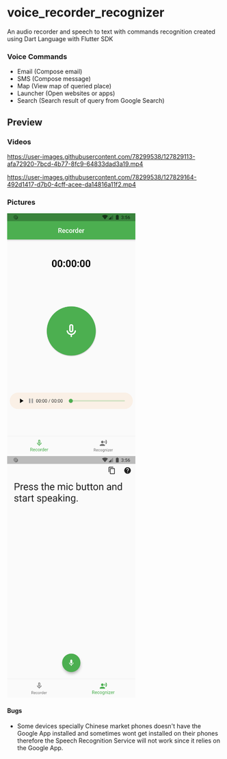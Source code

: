 # voice_recorder_recognizer

An audio recorder and speech to text with commands recognition created using Dart Language with Flutter SDK

### Voice Commands
 - Email (Compose email)
 - SMS (Compose message)
 - Map (View map of queried place)
 - Launcher (Open websites or apps)
 - Search (Search result of query from Google Search)

## Preview
### Videos

https://user-images.githubusercontent.com/78299538/127829113-afa72920-7bcd-4b77-8fc9-64833dad3a19.mp4


https://user-images.githubusercontent.com/78299538/127829164-492d1417-d7b0-4cff-acee-da14816a11f2.mp4

### Pictures

[<img src="docs/audio_recorder_preview.png" width="300"/>](docs/audio_recorder_preview.png)
[<img src="docs/speech_recognition_preview.png" width="300"/>](docs/speech_recognition_preview.png)

#### Bugs
- Some devices specially Chinese market phones doesn't have the Google App installed and sometimes wont get installed on their phones therefore the Speech Recognition Service will not work since it relies on the Google App.
